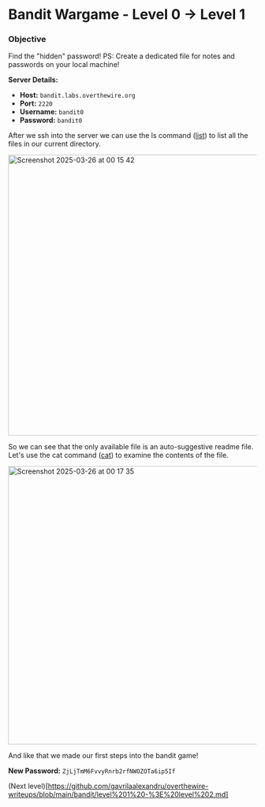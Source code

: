 # Bandit Wargame - Level 0 -> Level 1 

### Objective  
Find the "hidden" password!
PS: Create a dedicated file for notes and passwords on your local machine!

**Server Details:**  
- **Host:** `bandit.labs.overthewire.org`  
- **Port:** `2220`  
- **Username:** `bandit0`  
- **Password:** `bandit0`  

After we ssh into the server we can use the ls command ([list](https://en.wikipedia.org/wiki/Ls)) to list all the files in our current directory.

<img width="570" alt="Screenshot 2025-03-26 at 00 15 42" src="https://github.com/user-attachments/assets/a123d456-4f54-4979-b488-c543806ac1d8" />

So we can see that the only available file is an auto-suggestive readme file.
Let's use the cat command ([cat](https://en.wikipedia.org/wiki/Cat_(Unix))) to examine the contents of the file.

<img width="565" alt="Screenshot 2025-03-26 at 00 17 35" src="https://github.com/user-attachments/assets/35eb65c4-1b73-4654-88a0-90dfbaead388" />

And like that we made our first steps into the bandit game!

**New Password:** `ZjLjTmM6FvvyRnrb2rfNWOZOTa6ip5If`

(Next level)[https://github.com/gavrilaalexandru/overthewire-writeups/blob/main/bandit/level%201%20-%3E%20level%202.md]

